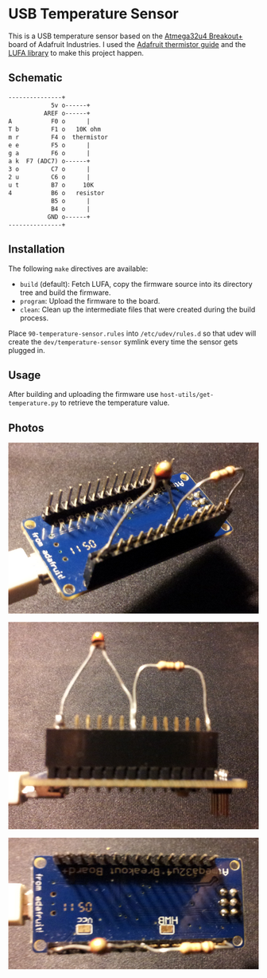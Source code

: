 USB Temperature Sensor
======================

This is a USB temperature sensor based on the [Atmega32u4 Breakout+](http://www.ladyada.net/products/atmega32u4breakout/) board of Adafruit Industries.  I used the [Adafruit thermistor guide](http://learn.adafruit.com/thermistor/using-a-thermistor) and the [LUFA library](http://www.fourwalledcubicle.com/LUFA.php) to make this project happen.

Schematic
---------

    ---------------+
                5v o------+
              AREF o------+
    A           F0 o      |
    T b         F1 o   10K ohm
    m r         F4 o  thermistor 
    e e         F5 o      |
    g a         F6 o      |
    a k  F7 (ADC7) o------+
    3 o         C7 o      |
    2 u         C6 o      |
    u t         B7 o     10K
    4           B6 o   resistor
                B5 o      |
                B4 o      |
               GND o------+
    ---------------+

Installation
------------

The following `make` directives are available:
* `build` (default): Fetch LUFA, copy the firmware source into its directory tree and build the firmware.
* `program`: Upload the firmware to the board.
* `clean`: Clean up the intermediate files that were created during the build process.

Place `90-temperature-sensor.rules` into `/etc/udev/rules.d` so that udev will create the `dev/temperature-sensor` symlink every time the sensor gets plugged in.

Usage
-----

After building and uploading the firmware use `host-utils/get-temperature.py` to retrieve the temperature value.

Photos
------

![Diagonal view](photos/diagonal-view.png)

![Side view](photos/side-view.png)

![Top view](photos/top-view.png)
